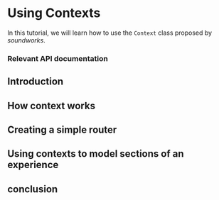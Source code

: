 # Using Contexts

In this tutorial, we will learn how to use the `Context` class proposed by _soundworks_.

### Relevant API documentation

## Introduction

## How context works

## Creating a simple router

## Using contexts to model sections of an experience

## conclusion
